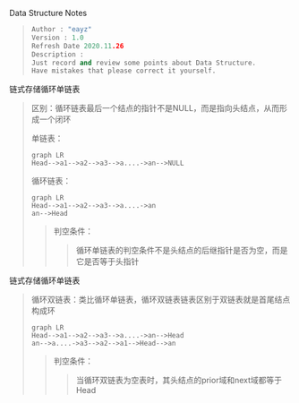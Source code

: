 Data Structure Notes

> ```c++
> Author : "eayz"
> Version : 1.0
> Refresh Date 2020.11.26
> Description : 
> Just record and review some points about Data Structure.
> Have mistakes that please correct it yourself.
> ```

链式存储循环单链表

> 区别：循环链表最后一个结点的指针不是NULL，而是指向头结点，从而形成一个闭环
>
> 单链表：
>
> ```mermaid
> graph LR
> Head-->a1-->a2-->a3-->a....->an-->NULL
> ```
>
> 循环链表：
>
> ```mermaid
> graph LR
> Head-->a1-->a2-->a3-->a....->an
> an-->Head
> ```
>
> > 判空条件：
> >
> > > 循环单链表的判空条件不是头结点的后继指针是否为空，而是它是否等于头指针

链式存储循环单链表

> 循环双链表：类比循环单链表，循环双链表链表区别于双链表就是首尾结点构成环
>
> ```mermaid
> graph LR
> Head-->a1-->a2-->a3-->a....->an-->Head
> an-->a....->a3-->a2-->a1-->Head-->an
> 
> ```
>
> > 判空条件：
> >
> > > 当循环双链表为空表时，其头结点的prior域和next域都等于Head

